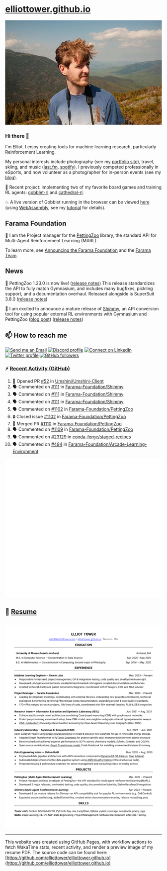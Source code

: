 # [elliottower.github.io](https://github.com/elliottower/elliottower.github.io)

[![A wild Elliot on Mt Washington](https://raw.githubusercontent.com/elliottower/elliottower.github.io/main/src/jpg/DSCF7539-600px.jpg?raw=true)](https://raw.githubusercontent.com/elliottower/elliottower.github.io/main/src/jpg/DSCF7539.jpg?raw=true)

### Hi there 👋

I'm Elliot. I enjoy creating tools for machine learning research, particularly Reinforcement Learning.

My personal interests include photography (see my [portfolio site](https://www.elliottower.com/)), travel, skiing, and music ([last.fm](https://www.last.fm/user/ajsdlfkwer), [spotify](https://open.spotify.com/user/12132818380)). I previously competed professionally in eSports, and now volunteer as a photographer for in-person events (see my [blog](https://www.elliottower.com/stories/?category=events)).

🤖 Recent project: implementing two of my favorite board games and training RL agents: [gobblet-rl](https://github.com/elliottower/gobblet-rl) and [cathedral-rl](https://github.com/elliottower/cathedral-rl). 

💥 A live version of Gobblet running in the browser can be viewed [here](https://elliottower.github.io/gobblet-rl/) (using [WebAssembly](https://webassembly.org/), see my [tutorial](https://github.com/elliottower/gobblet-rl/blob/main/tutorials/WebAssembly/web_assembly.md) for details).

## Farama Foundation

🚀 I am the Project manager for the [PettingZoo](https://github.com/Farama-Foundation/PettingZoo) library, the standard API for Multi-Agent Reinforcement Learning (MARL). 

To learn more, see [Announcing the Farama Foundation](https://farama.org/Announcing-The-Farama-Foundation) and the [Farama Team](https://farama.org/team).

## News

🎉 PettingZoo 1.23.0 is now live! ([release notes](https://github.com/Farama-Foundation/PettingZoo/releases/tag/1.23.0)) This release standardizes the API to fully match Gymnasium, and includes many bugfixes, pickling support, and a documentation overhaul. Released alongside is SuperSuit 3.8.0 ([release notes](https://github.com/Farama-Foundation/SuperSuit/releases/tag/3.8.0)) 

<!-- ![GitHub Release Date](https://img.shields.io/github/release-date/Farama-Foundation/PettingZoo) -->

🎉 I am excited to announce a mature release of [Shimmy](https://github.com/Farama-Foundation/Shimmy), an API conversion tool for using popular external RL environments with Gymnasium and PettingZoo ([blog post](https://farama.org/Announcing-Shimmy)) ([release notes](https://github.com/Farama-Foundation/Shimmy/releases/tag/v1.0.0)) 

## 📫 How to reach me

 [![Send me an Email](https://img.shields.io/badge/email-elliot%40elliottower.com-blue)](mailto:elliot@elliottower.com)
 [![Discord profile](https://img.shields.io/badge/Discord-7289DA?style=flat&logo=discord&logoColor=white)](https://discord.com/users/83091537923145728)
 [![Connect on LinkedIn](https://img.shields.io/badge/--linkedin?label=LinkedIn&logo=LinkedIn&style=social)](https://www.linkedin.com/in/elliot-tower)
 [![Twitter profile](https://img.shields.io/twitter/follow/elliottower?style=social)](https://twitter.com/ElliotTower/)
 [![GitHub followers](https://img.shields.io/github/followers/elliottower?style=social)](https://github.com/elliottower/)

### ⚡ [Recent Activity (GitHub)](https://github.com/elliottower)

<!--START_SECTION:activity-->
1. 💪 Opened PR [#52](https://github.com/Umshini/Umshini-Client/pull/52) in [Umshini/Umshini-Client](https://github.com/Umshini/Umshini-Client)
2. 🗣 Commented on [#111](https://github.com/Farama-Foundation/Shimmy/pull/111#issuecomment-1743084792) in [Farama-Foundation/Shimmy](https://github.com/Farama-Foundation/Shimmy)
3. 🗣 Commented on [#111](https://github.com/Farama-Foundation/Shimmy/pull/111#issuecomment-1741213180) in [Farama-Foundation/Shimmy](https://github.com/Farama-Foundation/Shimmy)
4. 🗣 Commented on [#111](https://github.com/Farama-Foundation/Shimmy/pull/111#issuecomment-1741004093) in [Farama-Foundation/Shimmy](https://github.com/Farama-Foundation/Shimmy)
5. 🗣 Commented on [#1102](https://github.com/Farama-Foundation/PettingZoo/issues/1102#issuecomment-1738049732) in [Farama-Foundation/PettingZoo](https://github.com/Farama-Foundation/PettingZoo)
6. 🔒 Closed issue [#1102](https://github.com/Farama-Foundation/PettingZoo/issues/1102) in [Farama-Foundation/PettingZoo](https://github.com/Farama-Foundation/PettingZoo)
7. 🎉 Merged PR [#1110](https://github.com/Farama-Foundation/PettingZoo/pull/1110) in [Farama-Foundation/PettingZoo](https://github.com/Farama-Foundation/PettingZoo)
8. 🗣 Commented on [#1109](https://github.com/Farama-Foundation/PettingZoo/pull/1109#issuecomment-1738043083) in [Farama-Foundation/PettingZoo](https://github.com/Farama-Foundation/PettingZoo)
9. 🗣 Commented on [#23129](https://github.com/conda-forge/staged-recipes/issues/23129#issuecomment-1737970155) in [conda-forge/staged-recipes](https://github.com/conda-forge/staged-recipes)
10. 🗣 Commented on [#494](https://github.com/Farama-Foundation/Arcade-Learning-Environment/issues/494#issuecomment-1737968145) in [Farama-Foundation/Arcade-Learning-Environment](https://github.com/Farama-Foundation/Arcade-Learning-Environment)
<!--END_SECTION:activity-->


<picture>
  <a href="https://metrics.lecoq.io/insights?user=elliottower">
   <img src="/github-metrics.svg" alt="Metrics">
  </a>
</picture>

## 📄 [Resume](https://elliottower.github.io/src/pdf/resume.pdf)

<!-- PDF-TO-MARKDOWN:START -->
![Page 1](src/png/page1.png "Page 1")
---
<!-- PDF-TO-MARKDOWN:END -->

----

This website was created using GitHub Pages, with workflow actions to fetch WakaTime stats, recent activity, and render a preview image of my resume PDF. The source code can be found here: [https://github.com/elliottower/elliottower.github.io](https://github.com/elliottower/elliottower.github.io)
